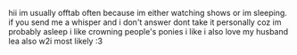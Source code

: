hii im usually offtab often because im either watching shows or im sleeping.
if you send me a whisper and i don't answer dont take it personally coz im probably asleep
i like crowning people's ponies i like
i also love my husband lea
also w2i most likely :3
